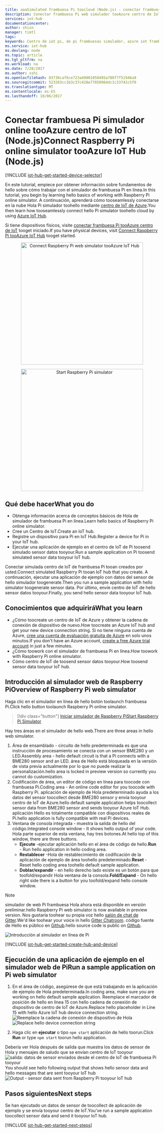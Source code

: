 ```yaml
---
title: aaaSimulated frambuesa Pi toocloud (Node.js) - conectar frambuesa Pi web simulador tooAzure centro de IoT | Documentos de Microsoft
description: Conectar frambuesa Pi web simulador tooAzure centro de IoT de frambuesa Pi toosend datos toohello nube de Azure.
services: iot-hub
documentationcenter: 
author: shizn
manager: timtl
tags: 
keywords: Centro de iot pi, de pi frambuesas simulador, azure iot frambuesas pi, frambuesas pi frambuesas enviar datos toocloud, frambuesas pi toocloud
ms.service: iot-hub
ms.devlang: node
ms.topic: article
ms.tgt_pltfrm: na
ms.workload: na
ms.date: 7/28/2017
ms.author: xshi
ms.openlocfilehash: 83736caf6ce723a49001058495a780f7f51946a9
ms.sourcegitcommit: 523283cc1b3c37c428e77850964dc1c33742c5f0
ms.translationtype: MT
ms.contentlocale: es-ES
ms.lasthandoff: 10/06/2017
---
```

# <a name="connect-raspberry-pi-online-simulator-tooazure-iot-hub-nodejs"></a><span data-ttu-id="dfebc-104">Conectar frambuesa Pi simulador online tooAzure centro de IoT (Node.js)</span><span class="sxs-lookup"><span data-stu-id="dfebc-104">Connect Raspberry Pi online simulator tooAzure IoT Hub (Node.js)</span></span>

[!INCLUDE [iot-hub-get-started-device-selector](../../includes/iot-hub-get-started-device-selector.md)]

<span data-ttu-id="dfebc-105">En este tutorial, empiece por obtener información sobre fundamentos de hello sobre cómo trabajar con el simulador de frambuesa Pi en línea.</span><span class="sxs-lookup"><span data-stu-id="dfebc-105">In this tutorial, you begin by learning hello basics of working with Raspberry Pi online simulator.</span></span> <span data-ttu-id="dfebc-106">A continuación, aprenderá cómo tooseamlessly conectarse en la nube Hola Pi simulador toohello mediante [centro de IoT de Azure](iot-hub-what-is-iot-hub.md).</span><span class="sxs-lookup"><span data-stu-id="dfebc-106">You then learn how tooseamlessly connect hello Pi simulator toohello cloud by using [Azure IoT Hub](iot-hub-what-is-iot-hub.md).</span></span> 

<span data-ttu-id="dfebc-107">Si tiene dispositivos físicos, visite [conectar frambuesa Pi tooAzure centro de IoT](iot-hub-raspberry-pi-kit-node-get-started.md) tooget iniciado.</span><span class="sxs-lookup"><span data-stu-id="dfebc-107">If you have physical devices, visit [Connect Raspberry Pi tooAzure IoT Hub](iot-hub-raspberry-pi-kit-node-get-started.md) tooget started.</span></span> 

<p>
<div id="diag" style="width:100%; text-align:center">
<a href="https://azure-samples.github.io/raspberry-pi-web-simulator/#getstarted" target="_blank">
<img src="media/iot-hub-raspberry-pi-web-simulator/3_banner.png" alt="Connect Raspberry Pi web simulator tooAzure IoT Hub" width="400">
</div>
<p>
<div id="button" style="width:100%; text-align:center">
<a href="https://azure-samples.github.io/raspberry-pi-web-simulator/#Getstarted" target="_blank">
<img src="media/iot-hub-raspberry-pi-web-simulator/6_button_default.png" alt="Start Raspberry Pi simulator" width="400" onmouseover="this.src='media/iot-hub-raspberry-pi-web-simulator/5_button_click.png';" onmouseout="this.src='media/iot-hub-raspberry-pi-web-simulator/6_button_default.png';">
</div>

## <a name="what-you-do"></a><span data-ttu-id="dfebc-108">Qué debe hacer</span><span class="sxs-lookup"><span data-stu-id="dfebc-108">What you do</span></span>

* <span data-ttu-id="dfebc-109">Obtenga información acerca de conceptos básicos de Hola de simulador de frambuesa Pi en línea.</span><span class="sxs-lookup"><span data-stu-id="dfebc-109">Learn hello basics of Raspberry Pi online simulator.</span></span>
* <span data-ttu-id="dfebc-110">Cree un Centro de IoT.</span><span class="sxs-lookup"><span data-stu-id="dfebc-110">Create an IoT hub.</span></span>
* <span data-ttu-id="dfebc-111">Registre un dispositivo para Pi en IoT Hub.</span><span class="sxs-lookup"><span data-stu-id="dfebc-111">Register a device for Pi in your IoT hub.</span></span>
* <span data-ttu-id="dfebc-112">Ejecutar una aplicación de ejemplo en el centro de IoT de Pi toosend simulado sensor datos tooyour.</span><span class="sxs-lookup"><span data-stu-id="dfebc-112">Run a sample application on Pi toosend simulated sensor data tooyour IoT hub.</span></span>

<span data-ttu-id="dfebc-113">Conectar simulada centro de IoT de frambuesa Pi tooan creados por usted.</span><span class="sxs-lookup"><span data-stu-id="dfebc-113">Connect simulated Raspberry Pi tooan IoT hub that you create.</span></span> <span data-ttu-id="dfebc-114">A continuación, ejecutar una aplicación de ejemplo con datos del sensor de hello simulador toogenerate.</span><span class="sxs-lookup"><span data-stu-id="dfebc-114">Then you run a sample application with hello simulator toogenerate sensor data.</span></span> <span data-ttu-id="dfebc-115">Por último, envíe centro de IoT de hello sensor datos tooyour.</span><span class="sxs-lookup"><span data-stu-id="dfebc-115">Finally, you send hello sensor data tooyour IoT hub.</span></span>

## <a name="what-you-learn"></a><span data-ttu-id="dfebc-116">Conocimientos que adquirirá</span><span class="sxs-lookup"><span data-stu-id="dfebc-116">What you learn</span></span>

* <span data-ttu-id="dfebc-117">¿Cómo toocreate un centro de IoT de Azure y obtener la cadena de conexión de dispositivo de nuevo.</span><span class="sxs-lookup"><span data-stu-id="dfebc-117">How toocreate an Azure IoT hub and get your new device connection string.</span></span> <span data-ttu-id="dfebc-118">Si no tiene ninguna cuenta de Azure, [cree una cuenta de evaluación gratuita de Azure](https://azure.microsoft.com/free/) en solo unos minutos.</span><span class="sxs-lookup"><span data-stu-id="dfebc-118">If you don't have an Azure account, [create a free Azure trial account](https://azure.microsoft.com/free/) in just a few minutes.</span></span>
* <span data-ttu-id="dfebc-119">¿Cómo toowork con el simulador de frambuesa Pi en línea.</span><span class="sxs-lookup"><span data-stu-id="dfebc-119">How toowork with Raspberry Pi online simulator.</span></span>
* <span data-ttu-id="dfebc-120">Cómo centro de IoT de toosend sensor datos tooyour.</span><span class="sxs-lookup"><span data-stu-id="dfebc-120">How toosend sensor data tooyour IoT hub.</span></span>

## <a name="overview-of-raspberry-pi-web-simulator"></a><span data-ttu-id="dfebc-121">Introducción al simulador web de Raspberry Pi</span><span class="sxs-lookup"><span data-stu-id="dfebc-121">Overview of Raspberry Pi web simulator</span></span>

<span data-ttu-id="dfebc-122">Haga clic en el simulador en línea de hello botón toolaunch frambuesa Pi.</span><span class="sxs-lookup"><span data-stu-id="dfebc-122">Click hello button toolaunch Raspberry Pi online simulator.</span></span>

> [!div class="button"]
<span data-ttu-id="dfebc-123"><a href="https://azure-samples.github.io/raspberry-pi-web-simulator/#GetStarted" target="_blank">Iniciar simulador de Raspberry Pi</a></span><span class="sxs-lookup"><span data-stu-id="dfebc-123"><a href="https://azure-samples.github.io/raspberry-pi-web-simulator/#GetStarted" target="_blank">Start Raspberry Pi Simulator</a></span></span>

<span data-ttu-id="dfebc-124">Hay tres áreas en el simulador de hello web.</span><span class="sxs-lookup"><span data-stu-id="dfebc-124">There are three areas in hello web simulator.</span></span>
1. <span data-ttu-id="dfebc-125">Área de ensamblado - circuito de hello predeterminada es que una instrucción de procesamiento se conecta con un sensor BME280 y un LED.</span><span class="sxs-lookup"><span data-stu-id="dfebc-125">Assembly area - hello default circuit is that a Pi connects with a BME280 sensor and an LED.</span></span> <span data-ttu-id="dfebc-126">área de Hello está bloqueada en la versión de vista previa actualmente por lo que no puede realizar la personalización.</span><span class="sxs-lookup"><span data-stu-id="dfebc-126">hello area is locked in preview version so currently you cannot do customization.</span></span>
2. <span data-ttu-id="dfebc-127">Codificación de área, un editor de código en línea para toocode con frambuesa Pi.</span><span class="sxs-lookup"><span data-stu-id="dfebc-127">Coding area - An online code editor for you toocode with Raspberry Pi.</span></span> <span data-ttu-id="dfebc-128">aplicación de ejemplo de Hola predeterminado ayuda a los datos del sensor toocollect desde BME280 sensor y envía tooyour centro de IoT de Azure.</span><span class="sxs-lookup"><span data-stu-id="dfebc-128">hello default sample application helps toocollect sensor data from BME280 sensor and sends tooyour Azure IoT Hub.</span></span> <span data-ttu-id="dfebc-129">aplicación Hello es totalmente compatible con dispositivos reales de Pi.</span><span class="sxs-lookup"><span data-stu-id="dfebc-129">hello application is fully compatible with real Pi devices.</span></span> 
3. <span data-ttu-id="dfebc-130">Ventana de consola integrada - muestra la salida de hello del código.</span><span class="sxs-lookup"><span data-stu-id="dfebc-130">Integrated console window - It shows hello output of your code.</span></span> <span data-ttu-id="dfebc-131">Hola parte superior de esta ventana, hay tres botones.</span><span class="sxs-lookup"><span data-stu-id="dfebc-131">At hello top of this window, there are three buttons.</span></span>
   * <span data-ttu-id="dfebc-132">**Ejecute** -ejecutar aplicación hello en el área de código de hello.</span><span class="sxs-lookup"><span data-stu-id="dfebc-132">**Run** - Run hello application in hello coding area.</span></span>
   * <span data-ttu-id="dfebc-133">**Restablecer** -Hola de restablecimiento de codificación de la aplicación de ejemplo de área toohello predeterminado.</span><span class="sxs-lookup"><span data-stu-id="dfebc-133">**Reset** - Reset hello coding area toohello default sample application.</span></span>
   * <span data-ttu-id="dfebc-134">**Doblar/expandir** - en hello derecho lado existe es un botón para que toofold/expandir Hola ventana de la consola.</span><span class="sxs-lookup"><span data-stu-id="dfebc-134">**Fold/Expand** - On hello right side there is a button for you toofold/expand hello console window.</span></span>

> [!NOTE] 
<span data-ttu-id="dfebc-135">simulador de web Pi frambuesa Hola ahora está disponible en versión preliminar.</span><span class="sxs-lookup"><span data-stu-id="dfebc-135">hello Raspberry Pi web simulator is now available in preview version.</span></span> <span data-ttu-id="dfebc-136">Nos gustaría toohear su propia voz hello [salón de chat de Gitter](https://gitter.im/Microsoft/raspberry-pi-web-simulator).</span><span class="sxs-lookup"><span data-stu-id="dfebc-136">We'd like toohear your voice in hello [Gitter Chatroom](https://gitter.im/Microsoft/raspberry-pi-web-simulator).</span></span> <span data-ttu-id="dfebc-137">código fuente de Hello es público en [Github](https://github.com/Azure-Samples/raspberry-pi-web-simulator).</span><span class="sxs-lookup"><span data-stu-id="dfebc-137">hello source code is public on [Github](https://github.com/Azure-Samples/raspberry-pi-web-simulator).</span></span>

![Introducción al simulador en línea de Pi](media/iot-hub-raspberry-pi-web-simulator/0_overview.png)

[!INCLUDE [iot-hub-get-started-create-hub-and-device](../../includes/iot-hub-get-started-create-hub-and-device.md)]


## <a name="run-a-sample-application-on-pi-web-simulator"></a><span data-ttu-id="dfebc-139">Ejecución de una aplicación de ejemplo en el simulador web de Pi</span><span class="sxs-lookup"><span data-stu-id="dfebc-139">Run a sample application on Pi web simulator</span></span>

1. <span data-ttu-id="dfebc-140">En el área de código, asegúrese de que está trabajando en la aplicación de ejemplo de Hola predeterminada.</span><span class="sxs-lookup"><span data-stu-id="dfebc-140">In coding area, make sure you are working on hello default sample application.</span></span> <span data-ttu-id="dfebc-141">Reemplace el marcador de posición de hello en línea 15 con hello cadena de conexión de dispositivo de centro de IoT de Azure.</span><span class="sxs-lookup"><span data-stu-id="dfebc-141">Replace hello placeholder in Line 15 with hello Azure IoT hub device connection string.</span></span>
   <span data-ttu-id="dfebc-142">![Reemplace la cadena de conexión de dispositivo de Hola](media/iot-hub-raspberry-pi-web-simulator/1_connectionstring.png)</span><span class="sxs-lookup"><span data-stu-id="dfebc-142">![Replace hello device connection string](media/iot-hub-raspberry-pi-web-simulator/1_connectionstring.png)</span></span>

2. <span data-ttu-id="dfebc-143">Haga clic en **ejecutar** o tipo `npm start` aplicación de hello toorun.</span><span class="sxs-lookup"><span data-stu-id="dfebc-143">Click **Run** or type `npm start` toorun hello application.</span></span>


<span data-ttu-id="dfebc-144">Debería ver Hola después de salida que muestra los datos de sensor de Hola y mensajes de saludo que se envían centro de IoT tooyour ![salida: datos de sensor enviados desde el centro de IoT de frambuesa Pi tooyour](media/iot-hub-raspberry-pi-web-simulator/2_run_application.png)</span><span class="sxs-lookup"><span data-stu-id="dfebc-144">You should see hello following output that shows hello sensor data and hello messages that are sent tooyour IoT hub ![Output - sensor data sent from Raspberry Pi tooyour IoT hub](media/iot-hub-raspberry-pi-web-simulator/2_run_application.png)</span></span>


## <a name="next-steps"></a><span data-ttu-id="dfebc-145">Pasos siguientes</span><span class="sxs-lookup"><span data-stu-id="dfebc-145">Next steps</span></span>

<span data-ttu-id="dfebc-146">Se han ejecutado un datos de sensor de toocollect de aplicación de ejemplo y se envía tooyour centro de IoT.</span><span class="sxs-lookup"><span data-stu-id="dfebc-146">You’ve run a sample application toocollect sensor data and send it tooyour IoT hub.</span></span>

[!INCLUDE [iot-hub-get-started-next-steps](../../includes/iot-hub-get-started-next-steps.md)]
